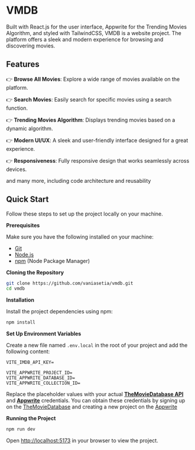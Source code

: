 # VMDB

Built with React.js for the user interface, Appwrite for the Trending Movies Algorithm, and styled with TailwindCSS, VMDB is a website project. The platform offers a sleek and modern experience for browsing and discovering movies.

## <a name="features"> Features</a>

👉 **Browse All Movies**: Explore a wide range of movies available on the platform.

👉 **Search Movies**: Easily search for specific movies using a search function.

👉 **Trending Movies Algorithm**: Displays trending movies based on a dynamic algorithm.

👉 **Modern UI/UX**: A sleek and user-friendly interface designed for a great experience.

👉 **Responsiveness**: Fully responsive design that works seamlessly across devices.

and many more, including code architecture and reusability

## <a name="quick-start"> Quick Start</a>

Follow these steps to set up the project locally on your machine.

**Prerequisites**

Make sure you have the following installed on your machine:

- [Git](https://git-scm.com/)
- [Node.js](https://nodejs.org/en)
- [npm](https://www.npmjs.com/) (Node Package Manager)

**Cloning the Repository**

```bash
git clone https://github.com/vaniasetia/vmdb.git
cd vmdb
```

**Installation**

Install the project dependencies using npm:

```bash
npm install
```

**Set Up Environment Variables**

Create a new file named `.env.local` in the root of your project and add the following content:

```env
VITE_IMDB_API_KEY=

VITE_APPWRITE_PROJECT_ID=
VITE_APPWRITE_DATABASE_ID=
VITE_APPWRITE_COLLECTION_ID=
```

Replace the placeholder values with your actual **[TheMovieDatabase API](https://developer.themoviedb.org/reference/intro/getting-started)** and **[Appwrite](https://apwr.dev/JSM050)** credentials. You can obtain these credentials by signing up on the [TheMovieDatabase](https://developer.themoviedb.org/reference/intro/getting-started) and creating a new project on the [Appwrite](https://apwr.dev/JSM050)

**Running the Project**

```bash
npm run dev
```

Open [http://localhost:5173](http://localhost:5173) in your browser to view the project.